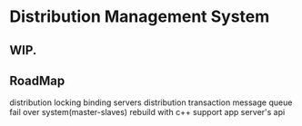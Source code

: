 # Distribution Management System

## WIP.

## RoadMap


distribution locking
binding servers
distribution transaction
message queue
fail over system(master-slaves)
rebuild with c++
support app server's api